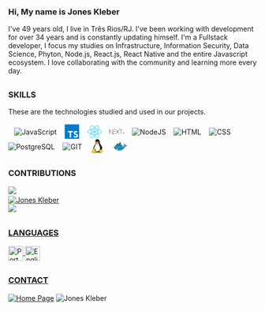 <div style="display: inline-block">

### Hi, My name is Jones Kleber<br> 
I've 49 years old, I live in Três Rios/RJ.
I've been working with development for over 34 years and is constantly updating himself. I'm a Fullstack developer, I focus my studies on Infrastructure,  Information Security, Data Science, Phyton, Node.js, React.js, React Native and the entire Javascript ecosystem. I love collaborating with the community and learning more every day.<br>

##

### __SKILLS__
<div style="display: inline-block" >These are the technologies studied and used in our projects.
 <br><br>
    &nbsp&nbsp&nbsp<img align="center" alt="JavaScript" height="30" width="30" src="https://cdn.jsdelivr.net/gh/devicons/devicon/icons/javascript/javascript-original.svg" title="JavaScript" />
<!--     &nbsp&nbsp&nbsp<img align="center" alt="Java" height="30" width="30" src="https://cdn.jsdelivr.net/gh/devicons/devicon/icons/java/java-original.svg"-- title="Java" /> -->
    &nbsp&nbsp&nbsp<img align="center" alt="TypeScript" height="30" width="30" src="https://raw.githubusercontent.com/devicons/devicon/master/icons/typescript/typescript-plain.svg" title="TypeScript" />
    &nbsp&nbsp&nbsp<img align="center" alt="ReactJS" height="30" width="30" src="https://github.com/devicons/devicon/blob/master/icons/react/react-original.svg" title="ReactJS" />
    &nbsp&nbsp&nbsp<img align="center" alt="NextJS" height="30" width="30" src="https://github.com/devicons/devicon/blob/master/icons/nextjs/nextjs-original-wordmark.svg" title="NextJS" />
    &nbsp&nbsp&nbsp<img align="center" alt="NodeJS" height="30" width="30" src="https://cdn.jsdelivr.net/gh/devicons/devicon/icons/nodejs/nodejs-original.svg" title="NodeJS" />
    &nbsp&nbsp&nbsp<img align="center" alt="HTML" height="30" width="30" src="https://cdn.jsdelivr.net/gh/devicons/devicon/icons/html5/html5-original.svg" title="HTML5" />
    &nbsp&nbsp&nbsp<img align="center" alt="CSS" height="30" width="30" src="https://cdn.jsdelivr.net/gh/devicons/devicon/icons/css3/css3-original.svg" title="CSS3" />
<!--     &nbsp&nbsp&nbsp<img align="center" alt="SCSS" height="30" width="30" src="https://github.com/devicons/devicon/blob/master/icons/sass/sass-original.svg" title="SCSS" />   -->
    &nbsp&nbsp&nbsp<img align="center" alt="PostgreSQL" height="30" width="30" src="https://cdn.jsdelivr.net/gh/devicons/devicon/icons/postgresql/postgresql-original.svg" title="PostgreSQL" />
    &nbsp&nbsp&nbsp<img  align="center" alt="GIT" height="30" width="30" src="https://cdn.jsdelivr.net/gh/devicons/devicon/icons/git/git-original.svg"" title="Git" />
    &nbsp&nbsp&nbsp<img align="center" alt="LINUX" height="30" width="30" src="https://github.com/devicons/devicon/blob/master/icons/linux/linux-original.svg"" title="Linux" />
    &nbsp&nbsp&nbsp<img align="center" alt="DOCKER" height="30" width="30" src="https://github.com/devicons/devicon/blob/master/icons/docker/docker-original.svg"" title="Docker" />
 
<div>
  
  ##
  
  ### __CONTRIBUTIONS__
<div align="left">
  <a href="https://github.com/joneskleber">
  <img height="180em" src="https://github-readme-stats.vercel.app/api?username=joneskleber&show_icons=true&theme=dark&include_all_commits=true&count_private=true" /><br>
  <img height="180em"  src="https://github-readme-streak-stats.herokuapp.com/?user=joneskleber&theme=dark" alt="Jones Kleber" /><br>
  <img height="180em"  src="https://github-readme-stats.vercel.app/api/top-langs/?username=joneskleber&layout=compact&langs_count=7&theme=dark"/> 
</div>
  </div> 

##
  
### __LANGUAGES__
</div>
  <img align="center" src="https://img.icons8.com/color/48/000000/brazil-circular.png" height="30" width="30" title="Português"/>
  <img align="center" src="https://img.icons8.com/color/48/000000/usa-circular.png" height="30" width="30" title="English"/>
</div>
  
##
  
### __CONTACT__

<div>
  <a href="https://joneskleber.eti.br/" target="_blank"> <img align="center"  eight="28" width="130"  alt="Home Page" src="https://github.com/visaoonline/www/blob/main/Published/icon/homepage-icon.jpg" title="Jones Kleber" /></a>   
     
<!--   <a href="mailto:visao@visao-ol.com.br"><img align="center" alt="E-mail" src="https://img.shields.io/badge/ProtonMail-8B89CC?style=for-the-badge&logo=protonmail&logoColor=white" title="E-mail"/></a>   
  &nbsp<a href="https://www.linkedin.com/in/joneskleber/" target="_blank"> <img align="center" alt="LinkedIn" src="https://img.shields.io/badge/LinkedIn-0077B5?style=for-the-badge&logo=linkedin&logoColor=white" title="LinkedIn" /></a>     
  &nbsp<a href="https://twitter.com/JonesKleber3" target="_blank"> <img align="center" alt="Twitter" src="https://img.shields.io/badge/Twitter-%231877F2.svg?&style=for-the-badge&logo=twitter&logoColor=white" title="Twitter" /></a>
  &nbsp<a href="https://www.instagram.com/jones.kleber.1" target="_blank"><img align="center" alt="Instagram" src="https://img.shields.io/badge/-Instagram-%23E4405F?style=for-the-badge&logo=instagram&logoColor=white" target="_blank" title="Instagram"></a>       -->
<!--  &nbsp&nbsp&nbsp<a href="mailto:visao@visao-ol.com.br"><img align="center" alt="E-mail" src="https://img.shields.io/badge/email-D14836?style=for-the-badge&logo=gmail&logoColor=white" title="E-mail" /></a>
     -->
  <img align="center" height="28" width="130" src="https://komarev.com/ghpvc/?username=joneskleber&color=blue" alt="Jones Kleber" /> 
<!-- início do monitoramento 20/10/2021 -->
</div>
